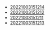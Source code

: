- [20221003151214](/zet/20221003151214/README.md)
- [20221003151212](/zet/20221003151212/README.md)
- [20221003151211](/zet/20221003151211/README.md)
- [20221003151213](/zet/20221003151213/README.md)
